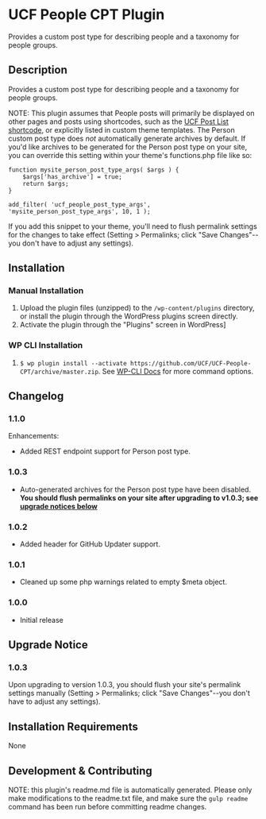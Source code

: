 # UCF People CPT Plugin #

Provides a custom post type for describing people and a taxonomy for people groups.


## Description ##

Provides a custom post type for describing people and a taxonomy for people groups.

NOTE: This plugin assumes that People posts will primarily be displayed on other pages and posts using shortcodes, such as the [UCF Post List shortcode](https://github.com/UCF/UCF-Post-List-Shortcode), or explicitly listed in custom theme templates.  The Person custom post type does _not_ automatically generate archives by default.  If you'd like archives to be generated for the Person post type on your site, you can override this setting within your theme's functions.php file like so:

```
function mysite_person_post_type_args( $args ) {
	$args['has_archive'] = true;
	return $args;
}

add_filter( 'ucf_people_post_type_args', 'mysite_person_post_type_args', 10, 1 );
```

If you add this snippet to your theme, you'll need to flush permalink settings for the changes to take effect (Setting > Permalinks; click "Save Changes"--you don't have to adjust any settings).


## Installation ##

### Manual Installation ###
1. Upload the plugin files (unzipped) to the `/wp-content/plugins` directory, or install the plugin through the WordPress plugins screen directly.
2. Activate the plugin through the "Plugins" screen in WordPress]

### WP CLI Installation ###
1. `$ wp plugin install --activate https://github.com/UCF/UCF-People-CPT/archive/master.zip`.  See [WP-CLI Docs](http://wp-cli.org/commands/plugin/install/) for more command options.


## Changelog ##

### 1.1.0 ###
Enhancements:
* Added REST endpoint support for Person post type.

### 1.0.3 ###
* Auto-generated archives for the Person post type have been disabled.  **You should flush permalinks on your site after upgrading to v1.0.3; see [upgrade notices below](#upgrade-notice)**

### 1.0.2 ###
* Added header for GitHub Updater support.

### 1.0.1 ###
* Cleaned up some php warnings related to empty $meta object.

### 1.0.0 ###
* Initial release


## Upgrade Notice ##

### 1.0.3 ###
Upon upgrading to version 1.0.3, you should flush your site's permalink settings manually (Setting > Permalinks; click "Save Changes"--you don't have to adjust any settings).


## Installation Requirements ##

None


## Development & Contributing ##

NOTE: this plugin's readme.md file is automatically generated.  Please only make modifications to the readme.txt file, and make sure the `gulp readme` command has been run before committing readme changes.
